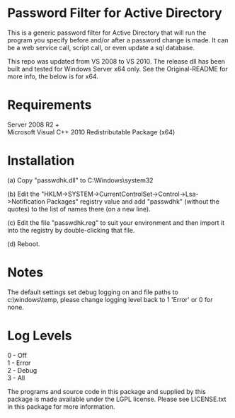 # Password Filter for Active Directory

This is a generic password filter for Active Directory that will run the program you specify before and/or after a password change is made. It can be a web service call, script call, or even update a sql database.   

This repo was updated from VS 2008 to VS 2010. The release dll has been built and tested for Windows Server x64 only. See the Original-README for more info, the below is for x64.

Requirements
============
Server 2008 R2 +  
Microsoft Visual C++ 2010 Redistributable Package (x64)

Installation
========
(a) Copy "passwdhk.dll" to C:\Windows\system32

(b) Edit the "HKLM->SYSTEM->CurrentControlSet->Control->Lsa->Notification Packages" registry value and add "passwdhk" (without the quotes) to the list of names there (on a new line).

(c) Edit the file "passwdhk.reg" to suit your environment and then import it into the registry by double-clicking that file.

(d) Reboot.

Notes
=======

The default settings set debug logging on and file paths to c:\windows\temp, please change logging level back to 1 'Error' or 0 for none.

Log Levels
==========

0 - Off  
1 - Error  
2 - Debug  
3 - All  

The programs and source code in this package and supplied by this package is made available under the LGPL license.  Please see LICENSE.txt in this package for more information.
